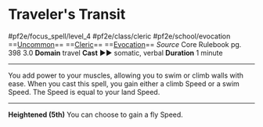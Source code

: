 # Traveler's Transit
#pf2e/focus_spell/level_4 #pf2e/class/cleric #pf2e/school/evocation 
==[Uncommon](rules/traits/uncommon.md)== ==[Cleric](rules/traits/cleric.md)== ==[Evocation](rules/traits/evocation.md)==
*Source* Core Rulebook pg. 398 3.0
**Domain** travel
**Cast** ►► somatic, verbal
**Duration** 1 minute

---
You add power to your muscles, allowing you to swim or climb walls with ease. When you cast this spell, you gain either a climb Speed or a swim Speed. The Speed is equal to your land Speed.

<hr>

**Heightened (5th)** You can choose to gain a fly Speed.